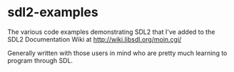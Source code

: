 sdl2-examples
=============
The various code examples demonstrating SDL2 
that I've added to the SDL2 Documentation Wiki 
at http://wiki.libsdl.org/moin.cgi/

Generally written with those users in mind 
who are pretty much learning to program through SDL.
